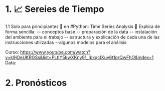 # 1. 📈 Sereies de Tiempo

1.1 Solo para principiantes 🐣 en #Python: Time Series Analysis
📍 Explica de forma sencilla:
-- conceptos base
-- preparación de la data
-- instalación del ambiente para el trabajo
-- estructura y explicación de cada una de las instrucciones utilizadas
--algunos modelos para el análisis

Curso: https://www.youtube.com/watch?v=k9jOeUKRGSs&list=PLtIY5kwXKny91_IbkqcIXuv6t1prQwFhO&index=1
Data: 







# 2. Pronósticos

